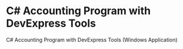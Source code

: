 # C# Accounting Program with DevExpress Tools
 C# Accounting Program with DevExpress Tools (Windows Application)
